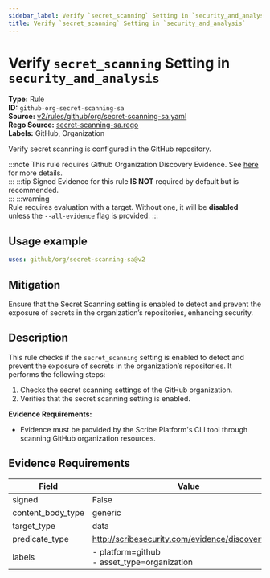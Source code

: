 ```yaml
---
sidebar_label: Verify `secret_scanning` Setting in `security_and_analysis`
title: Verify `secret_scanning` Setting in `security_and_analysis`
---  
```

# Verify `secret_scanning` Setting in `security_and_analysis`  
**Type:** Rule  
**ID:** `github-org-secret-scanning-sa`  
**Source:** [v2/rules/github/org/secret-scanning-sa.yaml](https://github.com/scribe-public/sample-policies/blob/main/v2/rules/github/org/secret-scanning-sa.yaml)  
**Rego Source:** [secret-scanning-sa.rego](https://github.com/scribe-public/sample-policies/blob/main/v2/rules/github/org/secret-scanning-sa.rego)  
**Labels:** GitHub, Organization  

Verify secret scanning is configured in the GitHub repository.

:::note 
This rule requires Github Organization Discovery Evidence. See [here](https://deploy-preview-299--scribe-security.netlify.app/docs/platforms/discover#github-discovery) for more details.  
::: 
:::tip 
Signed Evidence for this rule **IS NOT** required by default but is recommended.  
::: 
:::warning  
Rule requires evaluation with a target. Without one, it will be **disabled** unless the `--all-evidence` flag is provided.
::: 

## Usage example

```yaml
uses: github/org/secret-scanning-sa@v2
```

## Mitigation  
Ensure that the Secret Scanning setting is enabled to detect and prevent the exposure of secrets in the organization’s repositories, enhancing security.


## Description  
This rule checks if the `secret_scanning` setting is enabled to detect and prevent the exposure of secrets in the organization’s repositories.
It performs the following steps:

1. Checks the secret scanning settings of the GitHub organization.
2. Verifies that the secret scanning setting is enabled.

**Evidence Requirements:**
- Evidence must be provided by the Scribe Platform's CLI tool through scanning GitHub organization resources.

## Evidence Requirements  
| Field | Value |
|-------|-------|
| signed | False |
| content_body_type | generic |
| target_type | data |
| predicate_type | http://scribesecurity.com/evidence/discovery/v0.1 |
| labels | - platform=github<br/>- asset_type=organization |

